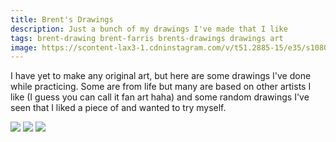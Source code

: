 ```yaml
---
title: Brent's Drawings
description: Just a bunch of my drawings I've made that I like
tags: brent-drawing brent-farris brents-drawings drawings art
image: https://scontent-lax3-1.cdninstagram.com/v/t51.2885-15/e35/s1080x1080/103748053_361730114803329_1140259959187592342_n.jpg?_nc_ht=scontent-lax3-1.cdninstagram.com&_nc_cat=109&_nc_ohc=TvCcK_RevUsAX_1T6h4&oh=d16fb5023bb577b413e2a5dda2891d5e&oe=5F06470A
---
```


I have yet to make any original art, but here are some drawings I've done while practicing. Some are from life but many are based on other artists I like (I guess you can call it fan art haha) and some random drawings I've seen that I liked a piece of and wanted to try myself.

![](https://scontent-lax3-1.cdninstagram.com/v/t51.2885-15/e35/s1080x1080/103748053_361730114803329_1140259959187592342_n.jpg?_nc_ht=scontent-lax3-1.cdninstagram.com&_nc_cat=109&_nc_ohc=TvCcK_RevUsAX_1T6h4&oh=d16fb5023bb577b413e2a5dda2891d5e&oe=5F06470A)
![](https://scontent-lax3-1.cdninstagram.com/v/t51.2885-15/e35/s1080x1080/102857781_270973240923471_7220730987151299643_n.jpg?_nc_ht=scontent-lax3-1.cdninstagram.com&_nc_cat=103&_nc_ohc=T5vrtzHitgYAX9OgPup&oh=4f1073c2aa27ceefb1563032c0e763fd&oe=5F078C9E)
![](https://scontent-lax3-2.cdninstagram.com/v/t51.2885-15/e35/s1080x1080/103170358_2623320084608987_6782933791572966829_n.jpg?_nc_ht=scontent-lax3-2.cdninstagram.com&_nc_cat=111&_nc_ohc=zNJCdsqg9REAX9dyRSc&oh=ac8b38aec273d10e31434706a0bba3e0&oe=5F08AD43)
